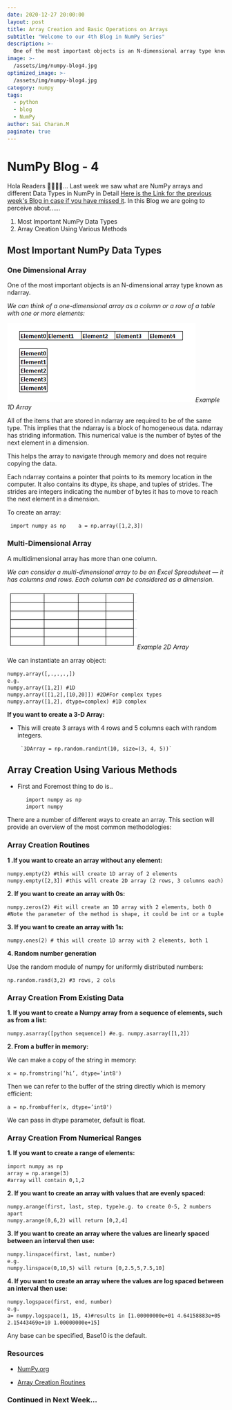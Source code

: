 ```yaml
---
date: 2020-12-27 20:00:00
layout: post
title: Array Creation and Basic Operations on Arrays
subtitle: "Welcome to our 4th Blog in NumPy Series"
description: >-
  One of the most important objects is an N-dimensional array type known as ndarray.
image: >-
  /assets/img/numpy-blog4.jpg
optimized_image: >-
  /assets/img/numpy-blog4.jpg
category: numpy
tags:
  - python
  - blog
  - NumPy
author: Sai Charan.M
paginate: true
---
```


# NumPy Blog - 4

Hola Readers 👨‍🎓👩‍🎓...
Last week we saw what are NumPy arrays and different Data Types in NumPy in Detail [Here is the Link for the previous week's Blog in case if you have missed it](http://blog.developerspoint.org/Introduction-to-NumPy-Arrays/). In this Blog we are going to perceive about......

1.  Most Important NumPy Data Types
2.  Array Creation Using Various Methods

## Most Important NumPy Data Types

### One Dimensional Array

One of the most important objects is an N-dimensional array type known as ndarray.

_We can think of a one-dimensional array as a column or a row of a table with one or more elements:_

![alt text](/assets/img/1darray.png)_Example 1D Array_

All of the items that are stored in ndarray are required to be of the same type. This implies that the ndarray is a block of homogeneous data. ndarray has striding information. This numerical value is the number of bytes of the next element in a dimension.

This helps the array to navigate through memory and does not require copying the data.

Each ndarray contains a pointer that points to its memory location in the computer. It also contains its dtype, its shape, and tuples of strides. The strides are integers indicating the number of bytes it has to move to reach the next element in a dimension.

To create an array:

     import numpy as np    a = np.array([1,2,3])

### Multi-Dimensional Array

A multidimensional array has more than one column.

_We can consider a multi-dimensional array to be an Excel Spreadsheet — it has columns and rows. Each column can be considered as a dimension._

![alt text](/assets/img/2darray.png)_Example 2D Array_

We can instantiate an array object:

    numpy.array([,.,.,.,])
    e.g.
    numpy.array([1,2]) #1D
    numpy.array([[1,2],[10,20]]) #2D#For complex types
    numpy.array([1,2], dtype=complex) #1D complex

**If you want to create a 3-D Array:**

- This will create 3 arrays with 4 rows and 5 columns each with random integers.

       `3DArray = np.random.randint(10, size=(3, 4, 5))`

## Array Creation Using Various Methods

- First and Foremost thing to do is..

```
      import numpy as np
      import numpy
```

There are a number of different ways to create an array. This section will provide an overview of the most common methodologies:

### Array Creation Routines

**1 .If you want to create an array without any element:**

    numpy.empty(2) #this will create 1D array of 2 elements
    numpy.empty([2,3]) #this will create 2D array (2 rows, 3 columns each)

**2. If you want to create an array with 0s:**

    numpy.zeros(2) #it will create an 1D array with 2 elements, both 0
    #Note the parameter of the method is shape, it could be int or a tuple

**3. If you want to create an array with 1s:**

    numpy.ones(2) # this will create 1D array with 2 elements, both 1

**4. Random number generation**

Use the random module of numpy for uniformly distributed numbers:

    np.random.rand(3,2) #3 rows, 2 cols

### Array Creation From Existing Data

**1. If you want to create a Numpy array from a sequence of elements, such as from a list:**

    numpy.asarray([python sequence]) #e.g. numpy.asarray([1,2])

**2. From a buffer in memory:**

We can make a copy of the string in memory:

    x = np.fromstring(‘hi’, dtype=’int8')

Then we can refer to the buffer of the string directly which is memory efficient:

    a = np.frombuffer(x, dtype=’int8')

We can pass in dtype parameter, default is float.

### Array Creation From Numerical Ranges

**1. If you want to create a range of elements:**

    import numpy as np
    array = np.arange(3)
    #array will contain 0,1,2

**2. If you want to create an array with values that are evenly spaced:**

    numpy.arange(first, last, step, type)e.g. to create 0-5, 2 numbers apart
    numpy.arange(0,6,2) will return [0,2,4]

**3. If you want to create an array where the values are linearly spaced between an interval then use:**

    numpy.linspace(first, last, number)
    e.g.
    numpy.linspace(0,10,5) will return [0,2.5,5,7.5,10]

**4. If you want to create an array where the values are log spaced between an interval then use:**

    numpy.logspace(first, end, number)
    e.g.
    a= numpy.logspace(1, 15, 4)#results in [1.00000000e+01 4.64158883e+05 2.15443469e+10 1.00000000e+15]

Any base can be specified, Base10 is the default.

### Resources

- [NumPy.org](https://numpy.org/doc/stable/user/basics.creation.html)

- [Array Creation Routines](https://numpy.org/doc/stable/reference/routines.array-creation.html)

### Continued in Next Week...
